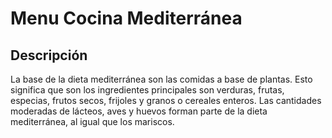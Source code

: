 #  Menu Cocina Mediterránea

## Descripción

La base de la dieta mediterránea son las comidas a base de plantas. Esto significa que son los ingredientes principales son verduras, frutas, especias, frutos secos, frijoles y granos o cereales enteros. Las cantidades moderadas de lácteos, aves y huevos forman parte de la dieta mediterránea, al igual que los mariscos.